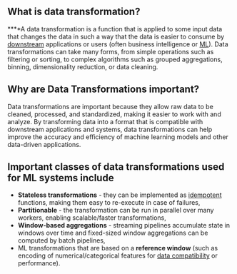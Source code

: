 **What is data transformation?**
--------------------------------

**‍**A data transformation is a function that is applied to some input data that changes the data in such a way that the data is easier to consume by [downstream](https://www.hopsworks.ai/dictionary/downstream) applications or users (often business intelligence or [ML](https://www.hopsworks.ai/dictionary/ml)). Data transformations can take many forms, from simple operations such as filtering or sorting, to complex algorithms such as grouped aggregations, binning, dimensionality reduction, or data cleaning. 

‍**Why are Data Transformations important?**
--------------------------------------------

Data transformations are important because they allow raw data to be cleaned, processed, and standardized, making it easier to work with and analyze. By transforming data into a format that is compatible with downstream applications and systems, data transformations can help improve the accuracy and efficiency of machine learning models and other data-driven applications.

‍**Important classes of data transformations used for ML systems include**
--------------------------------------------------------------------------

* **Stateless transformations** - they can be implemented as [idempotent](https://www.hopsworks.ai/dictionary/idempotent-ml-pipelines) functions, making them easy to re-execute in case of failures,
* **Partitionable** - the transformation can be run in parallel over many workers, enabling scalable/faster transformations,
* **Window-based aggregations** - streaming pipelines accumulate state in windows over time and fixed-sized window aggregations can be computed by batch pipelines,
* ML transformations that are based on a **reference window** (such as encoding of numerical/categorical features for [data compatibility](http://www.hopsworks.ai/dictionary/data-compatibility) or performance).
